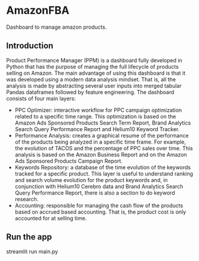 # AmazonFBA
Dashboard to manage amazon products.

## Introduction

Product Performance Manager (PPM) is a dashboard fully developed in Python that has the purpose of managing the full lifecycle of products selling on Amazon. The main advantage of using this dashboard is that it was developed using a modern data analysis mindset. That is, all the analysis is made by abstracting several user inputs into merged tabular Pandas dataframes followed by feature engineering. The dashboard consists of four main layers:
- PPC Optimizer: interactive workflow for PPC campaign optimization related to a specific time range. This optimization is based on the Amazon Ads Sponsored Products Search Term Report, Brand Analytics Search Query Performance Report and Helium10 Keyword Tracker.
- Performance Analysis: creates a graphical resume of the performance of the products being analyzed in a specific time frame. For example, the evolution of TACOS and the percentage of PPC sales over time. This analysis is based on the Amazon Business Report and on the Amazon Ads Sponsored Products Campaign Report. 
- Keywords Repository: a database of the time evolution of the keywords tracked for a specific product. This layer is useful to understand ranking and search volume evolution for the product keywords and, in conjunction with Helium10 Cerebro data and Brand Analytics Search Query Performance Report, there is also a section to do keyword research. 
- Accounting: responsible for managing the cash flow of the products based on accrued based accounting. That is, the product cost is only accounted for at selling time.

## Run the app
streamlit run main.py

